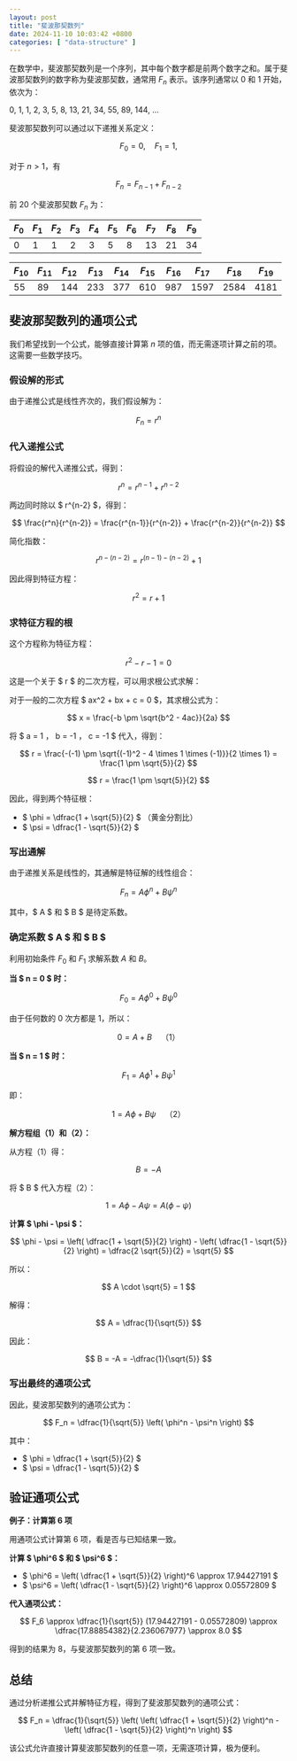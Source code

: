```yaml
---
layout: post
title: "斐波那契数列"
date: 2024-11-10 10:03:42 +0800
categories: [ "data-structure" ]
---
```


在数学中，斐波那契数列是一个序列，其中每个数字都是前两个数字之和。属于斐波那契数列的数字称为斐波那契数，通常用 $F_n$ 表示。该序列通常以 0 和 1 开始，依次为：

0, 1, 1, 2, 3, 5, 8, 13, 21, 34, 55, 89, 144, ...

斐波那契数列可以通过以下递推关系定义：

$$
F_{0}=0,\quad F_{1}=1,
$$

对于 $n > 1$，有

$$
F_{n}=F_{n-1}+F_{n-2}
$$

前 20 个斐波那契数 $F_n$ 为：

| $F_0$ | $F_1$ | $F_2$ | $F_3$ | $F_4$ | $F_5$ | $F_6$ | $F_7$ | $F_8$ | $F_9$ |
|-------|-------|-------|-------|-------|-------|-------|-------|-------|-------|
| 0     | 1     | 1     | 2     | 3     | 5     | 8     | 13    | 21    | 34    |

| $F_{10}$ | $F_{11}$ | $F_{12}$ | $F_{13}$ | $F_{14}$ | $F_{15}$ | $F_{16}$ | $F_{17}$ | $F_{18}$ | $F_{19}$ |
|----------|----------|----------|----------|----------|----------|----------|----------|----------|----------|
| 55       | 89       | 144      | 233      | 377      | 610      | 987      | 1597     | 2584     | 4181     |

## 斐波那契数列的通项公式

我们希望找到一个公式，能够直接计算第 $n$ 项的值，而无需逐项计算之前的项。这需要一些数学技巧。

### 假设解的形式

由于递推公式是线性齐次的，我们假设解为：

$$
F_n = r^n
$$

### 代入递推公式

将假设的解代入递推公式，得到：

$$
r^n = r^{n-1} + r^{n-2}
$$

两边同时除以 $ r^{n-2} $，得到：

$$
\frac{r^n}{r^{n-2}} = \frac{r^{n-1}}{r^{n-2}} + \frac{r^{n-2}}{r^{n-2}}
$$

简化指数：

$$
r^{n-(n-2)} = r^{(n-1)-(n-2)} + 1
$$

因此得到特征方程：

$$
r^2 = r + 1
$$

### 求特征方程的根

这个方程称为特征方程：

$$
r^2 - r - 1 = 0
$$

这是一个关于 $ r $ 的二次方程，可以用求根公式求解：

对于一般的二次方程 $ ax^2 + bx + c = 0 $，其求根公式为：

$$
x = \frac{-b \pm \sqrt{b^2 - 4ac}}{2a}
$$

将 $ a = 1 $，$ b = -1 $，$ c = -1 $ 代入，得到：

$$
r = \frac{-(-1) \pm \sqrt{(-1)^2 - 4 \times 1 \times (-1)}}{2 \times 1} = \frac{1 \pm \sqrt{5}}{2}
$$

$$
r = \frac{1 \pm \sqrt{5}}{2}
$$

因此，得到两个特征根：

- $ \phi = \dfrac{1 + \sqrt{5}}{2} $  （黄金分割比）
- $ \psi = \dfrac{1 - \sqrt{5}}{2} $

### 写出通解

由于递推关系是线性的，其通解是特征解的线性组合：

$$
F_n = A \phi^n + B \psi^n
$$

其中，$ A $ 和 $ B $ 是待定系数。

### 确定系数 $ A $ 和 $ B $

利用初始条件 $F_0$ 和 $F_1$ 求解系数 $A$ 和 $B$。

**当 $ n = 0 $ 时：**

$$
F_0 = A \phi^0 + B \psi^0
$$

由于任何数的 0 次方都是 1，所以：

$$
0 = A + B \quad \text{（1）}
$$

**当 $ n = 1 $ 时：**

$$
F_1 = A \phi^1 + B \psi^1
$$

即：

$$
1 = A \phi + B \psi \quad \text{（2）}
$$

**解方程组（1）和（2）：**

从方程（1）得：

$$
B = -A
$$

将 $ B $ 代入方程（2）：

$$
1 = A \phi - A \psi = A (\phi - \psi)
$$

**计算 $ \phi - \psi $：**

$$
\phi - \psi = \left( \dfrac{1 + \sqrt{5}}{2} \right) - \left( \dfrac{1 - \sqrt{5}}{2} \right) = \dfrac{2 \sqrt{5}}{2} = \sqrt{5}
$$

所以：

$$
A \cdot \sqrt{5} = 1
$$

解得：

$$
A = \dfrac{1}{\sqrt{5}}
$$

因此：

$$
B = -A = -\dfrac{1}{\sqrt{5}}
$$

### 写出最终的通项公式

因此，斐波那契数列的通项公式为：

$$
F_n = \dfrac{1}{\sqrt{5}} \left( \phi^n - \psi^n \right)
$$

其中：

- $ \phi = \dfrac{1 + \sqrt{5}}{2} $
- $ \psi = \dfrac{1 - \sqrt{5}}{2} $

## 验证通项公式

**例子：计算第 6 项**

用通项公式计算第 6 项，看是否与已知结果一致。

**计算 $ \phi^6 $ 和 $ \psi^6 $：**

- $ \phi^6 = \left( \dfrac{1 + \sqrt{5}}{2} \right)^6 \approx 17.94427191 $
- $ \psi^6 = \left( \dfrac{1 - \sqrt{5}}{2} \right)^6 \approx 0.05572809 $

**代入通项公式：**

$$
F_6 \approx \dfrac{1}{\sqrt{5}} (17.94427191 - 0.05572809) \approx \dfrac{17.88854382}{2.236067977} \approx 8.0
$$

得到的结果为 8，与斐波那契数列的第 6 项一致。

## 总结

通过分析递推公式并解特征方程，得到了斐波那契数列的通项公式：

$$
F_n = \dfrac{1}{\sqrt{5}} \left( \left( \dfrac{1 + \sqrt{5}}{2} \right)^n - \left( \dfrac{1 - \sqrt{5}}{2} \right)^n \right)
$$

该公式允许直接计算斐波那契数列的任意一项，无需逐项计算，极为便利。
